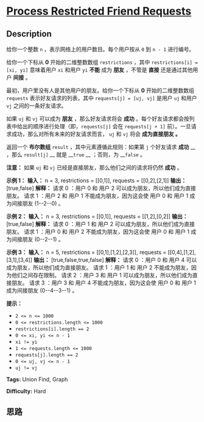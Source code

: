 # [Process Restricted Friend Requests][title]

## Description

给你一个整数 `n` ，表示网络上的用户数目。每个用户按从 `0` 到 `n - 1` 进行编号。

给你一个下标从 **0** 开始的二维整数数组 `restrictions` ，其中 `restrictions[i] = [xi, yi]` 意味着用户
`xi` 和用户 `yi` **不能** 成为 **朋友** ，不管是 **直接** 还是通过其他用户 **间接** 。

最初，用户里没有人是其他用户的朋友。给你一个下标从 **0** 开始的二维整数数组 `requests` 表示好友请求的列表，其中 `requests[j]
= [uj, vj]` 是用户 `uj` 和用户 `vj` 之间的一条好友请求。

如果 `uj` 和 `vj` 可以成为 **朋友** ，那么好友请求将会 **成功**
。每个好友请求都会按列表中给出的顺序进行处理（即，`requests[j]` 会在 `requests[j + 1]`
前）。一旦请求成功，那么对所有未来的好友请求而言， `uj` 和 `vj` 将会 **成为直接朋友 。**

返回一个 **布尔数组** `result` ，其中元素遵循此规则：如果第 `j` 个好友请求 **成功** __ ，那么 `result[j]` __
就是 __`true` __ ；否则，为 __`false` 。

**注意：** 如果 `uj` 和 `vj` 已经是直接朋友，那么他们之间的请求将仍然  **成功** 。



**示例 1：**
            **输入：** n = 3, restrictions = [[0,1]], requests = [[0,2],[2,1]]    **输出：** [true,false]    **解释：** 请求 0 ：用户 0 和 用户 2 可以成为朋友，所以他们成为直接朋友。     请求 1 ：用户 2 和 用户 1 不能成为朋友，因为这会使 用户 0 和 用户 1 成为间接朋友 (1--2--0) 。    

**示例 2：**
            **输入：** n = 3, restrictions = [[0,1]], requests = [[1,2],[0,2]]    **输出：** [true,false]    **解释：**    请求 0 ：用户 1 和 用户 2 可以成为朋友，所以他们成为直接朋友。     请求 1 ：用户 0 和 用户 2 不能成为朋友，因为这会使 用户 0 和 用户 1 成为间接朋友 (0--2--1) 。    

**示例 3：**
            **输入：** n = 5, restrictions = [[0,1],[1,2],[2,3]], requests = [[0,4],[1,2],[3,1],[3,4]]    **输出：** [true,false,true,false]    **解释：** 请求 0 ：用户 0 和 用户 4 可以成为朋友，所以他们成为直接朋友。     请求 1 ：用户 1 和 用户 2 不能成为朋友，因为他们之间存在限制。    请求 2 ：用户 3 和 用户 1 可以成为朋友，所以他们成为直接朋友。     请求 3 ：用户 3 和 用户 4 不能成为朋友，因为这会使 用户 0 和 用户 1 成为间接朋友 (0--4--3--1) 。    



**提示：**

  * `2 <= n <= 1000`
  * `0 <= restrictions.length <= 1000`
  * `restrictions[i].length == 2`
  * `0 <= xi, yi <= n - 1`
  * `xi != yi`
  * `1 <= requests.length <= 1000`
  * `requests[j].length == 2`
  * `0 <= uj, vj <= n - 1`
  * `uj != vj`


**Tags:** Union Find, Graph

**Difficulty:** Hard

## 思路

[title]: https://leetcode-cn.com/problems/process-restricted-friend-requests

